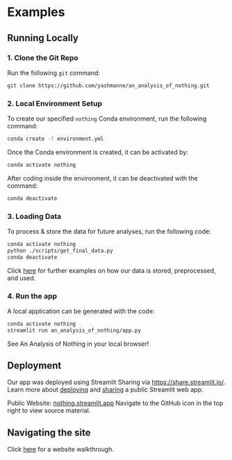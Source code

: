 # Examples

## Running Locally

### 1. Clone the Git Repo

Run the following `git` command:
```bash
git clone https://github.com/yashmanne/an_analysis_of_nothing.git
```

### 2. Local Environment Setup

To create our specified `nothing` Conda environment, run the following command:
```bash
conda create -f environment.yml
```

Once the Conda environment is created, it can be activated by:
```bash
conda activate nothing
```
After coding inside the environment, it can be deactivated with the command:
```bash
conda deactivate
```

### 3. Loading Data 

To process & store the data for future analyses, run the following code:
```bash
conda activate nothing
python ./scripts/get_final_data.py
conda deactivate
```

Click [here](data.ipynb) for further examples on how our data is stored, preprocessed, and used.

### 4. Run the app

A local application can be generated with the code:
```bash
conda activate nothing
streamlit run an_analysis_of_nothing/app.py
```

See An Analysis of Nothing in your local browser!

## Deployment
Our app was deployed using Streamlit Sharing via https://share.streamlit.io/. 
Learn more about [deploying](https://docs.streamlit.io/streamlit-community-cloud/get-started/deploy-an-app) and [sharing](https://docs.streamlit.io/streamlit-community-cloud/get-started/share-your-app#sharing-public-apps) a public Streamlit web app.

Public Website: [nothing.streamlit.app](https://nothing.streamlit.app/)
Navigate to the GitHub icon in the top right to view source material.


## Navigating the site

Click [here](site_examples.ipynb) for a website walkthrough.
